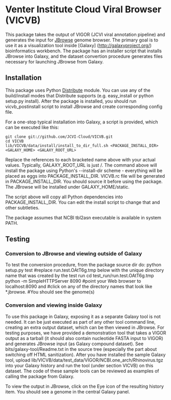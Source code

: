 Venter Institute Cloud Viral Browser (VICVB)
================================

This package takes the output of VIGOR (JCVI viral annotation pipeline) and generates the input for
[JBrowse](http://jbrowse.org/) genome browser. The primary goal is to use it as a visualization tool
inside [Galaxy] (http://galaxyproject.org/) bioinformatics workbench. The package has an installer
script that installs JBrowse into Galaxy, and the dataset convertion procedure generates files
necessary for launching JBrowse from Galaxy.

Installation
------------

This package uses Python [Distribute](http://pythonhosted.org/distribute/) module. You can use any of
the build/install modes that Distribute supports (e.g. easy_install or python setup.py install).
After the package is installed, you should run vicvb_postinstall script to install JBrowse and create
corresponding config file.

For a one-stop typical installation into Galaxy, a script is provided, which can be executed like this:

    git clone git://github.com/JCVI-Cloud/VICVB.git
    cd VICVB
    lib/VICVB/data/install/install_to_dir_full.sh <PACKAGE_INSTALL_DIR> <GALAXY_HOME> <GALAXY_ROOT_URL>

Replace the references to each bracketed name above with your actual values. Typically, GALAXY_ROOT_URL
is just /.
The command above will install the package using Python's --install-dir scheme - everything will be
placed as eggs into PACKAGE_INSTALL_DIR. VICVB.rc file will be generated in PACKAGE_INSTALL_DIR.
You should source it before using the package. The JBrowse will be installed under GALAXY_HOME/static.

The script above will copy all Python dependencies into PACKAGE_INSTALL_DIR. You can edit the
install script to change that and other subtleties.

The package assumes that NCBI tbl2asn executable is available in system PATH.

Testing
-------

### Conversion to JBrowse and viewing outside of Galaxy

To test the conversion procedure, from the package source dir do:
    python setup.py test
    #replace run.test.OAtT6g.tmp below with the unique directory name that was created by the test run
    cd test_run/run.test.OAtT6g.tmp
    python -m SimpleHTTPServer 8090
    #point your Web browser to localhost:8090 and 
    #click on any of the directory names that look like *.jbrowse.
    #You should see the genome(s)

### Conversion and viewing inside Galaxy

To use this package in Galaxy, exposing it as a separate Galaxy tool is not needed. It can be just executed as part
of any other tool command line, creating an extra output dataset, which can be then viewed in JBrowse.
For testing purposes, we have provided a demonstration tool that takes a VIGOR output as a tarball (it
should also contain nucleotide FASTA input to VIGOR) and generates JBrowse input (as Galaxy compound dataset).
See bits/galaxy-tool/Readme.txt in the source tree (especially the part about switching off HTML sanitization).
After you have installed the sample Galaxy tool, upload lib/VICVB/data/test_data/VIGOR/NCBI.one_arch/Rhinovirus.tgz
into your Galaxy history and run the tool (under section VICVB) on this dataset.
The code of these sample tools can be reviewed as examples of calling the package from Galaxy.

To view the output in JBrowse, click on the Eye icon of the resulting history item. You should see a genome in the central
Galaxy panel.
